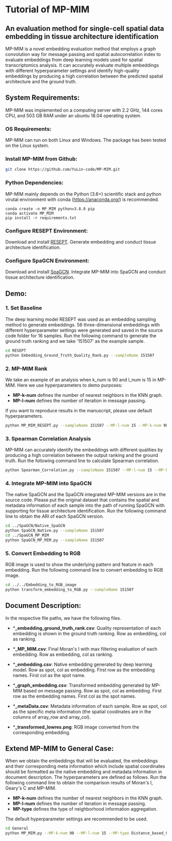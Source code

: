# Tutorial of MP-MIM 

## An evaluation method for single-cell spatial data embedding in tissue architecture identification

MP-MIM is a novel embedding evaluation method that employs a graph convolution way for message passing and spatial autocorrelation index to evaluate embeddings from deep learning models used for spatial transcriptomics analysis. It can accurately evaluate multiple embeddings with different hyperparameter settings and identify high-quality embeddings by producing a high correlation between the predicted spatial architecture and the ground truth.

## System Requirements:

MP-MIM was implemented on a computing server with 2.2 GHz, 144 cores CPU, and 503 GB RAM under an ubuntu 18.04 operating system.

### OS Requirements: 

MP-MIM can run on both Linux and Windows. The package has been tested on the Linux system.

### Install MP-MIM from Github:

```bash
git clone https://github.com/YuLin-code/MP-MIM.git
```

### Python Dependencies: 

MP-MIM mainly depends on the Python (3.6+) scientific stack and python virutal environment with conda (<https://anaconda.org/>) is recommended.

```shell
conda create -n MP_MIM python=3.8.8 pip
conda activate MP_MIM
pip install -r requirements.txt
```

### Configure RESEPT Environment:

Download and install [RESEPT](https://github.com/OSU-BMBL/RESEPT). Generate embedding and conduct tissue architecture identification. 

### Configure SpaGCN Environment:

Download and install [SpaGCN](https://github.com/jianhuupenn/SpaGCN). Integrate MP-MIM into SpaGCN and conduct tissue architecture identification. 

## Demo:

### 1. Set Baseline

The deep learning model RESEPT was used as an embedding sampling method to generate embeddings. 56 three-dimensional embeddings with different hyperparameter settings were generated and saved in the source code folder for 16 samples. Run the following command to generate the ground truth ranking and we take '151507' as the example sample.

```bash
cd RESEPT
python Embedding_Ground_Truth_Quality_Rank.py --sampleName 151507
```

### 2. MP-MIM Rank

We take an example of an analysis when k_num is 90 and l_num is 15 in MP-MIM. Here we use hyperparameters to demo purposes:

- **MP-k-num** defines the number of nearest neighbors in the KNN graph.
- **MP-l-num** defines the number of iteration in message passing. 

If you want to reproduce results in the manuscript, please use default hyperparameters.

```bash
python MP_MIM_RESEPT.py --sampleName 151507 --MP-l-num 15 --MP-k-num 90
```

### 3. Spearman Correlation Analysis

MP-MIM can accurately identify the embeddings with different qualities by producing a high correlation between the output ranking and the ground truth. Run the following command line to calculate Spearman correlation.

```bash
python Spearman_Correlation.py --sampleName 151507 --MP-l-num 15 --MP-k-num 90
```

### 4. Integrate MP-MIM into SpaGCN

The native SpaGCN and the SpaGCN integrated MP-MIM versions are in the source code. Please put the original dataset that contains the spatial and metadata information of each sample into the path of running SpaGCN with supporting for tissue architecture identification. Run the following command line to obtain the ARI of each SpaGCN version. 

```bash
cd ../SpaGCN/Native_SpaGCN
python SpaGCN_Native.py --sampleName 151507
cd ../SpaGCN_MP_MIM
python SpaGCN_MP_MIM.py --sampleName 151507
```

### 5. Convert Embedding to RGB

RGB image is used to show the underlying pattern and feature in each embedding. Run the following command line to convert embedding to RGB image.

```bash
cd ../../Embedding_to_RGB_image
python transform_embedding_to_RGB.py --sampleName 151507
```

## Document Description:

In the respective file paths, we have the following files.

- ***_embedding_ground_truth_rank.csv**:    Quality representation of each embedding is shown in the ground truth ranking. Row as embedding, col as ranking. 

- ***_MP_MIM.csv**:    Final Moran's I with max filtering evaluation of each embedding. Row as embedding, col as ranking. 

- ***_embedding.csv**:    Native embedding generated by deep learning model. Row as spot, col as embedding. First row as the embedding names. First col as the spot name.

- ***_graph_embedding.csv**:    Transformed embedding generated by MP-MIM based on message passing. Row as spot, col as embedding. First row as the embedding names. First col as the spot names.

- ***_metaData.csv**:    Metadata information of each sample. Row as spot, col as the specific meta information (the spatial coodinates are in the columns of array_row and array_col). 

- ***_transformed_lowres.png**:    RGB image converted from the corresponding embedding.

## Extend MP-MIM to General Case:

When we obtain the embeddings that will be evaluated, the embeddings and their corresponding meta information which include spatial coordinates should be formatted as the native embedding and metadata information in document description. The hyperparameters are defined as follows. Run the following command line to obtain the comparison results of Moran's I, Geary's C and MP-MIM. 

- **MP-k-num** defines the number of nearest neighbors in the KNN graph.
- **MP-l-num** defines the number of iteration in message passing. 
- **MP-type** defines the type of neighborhood information aggregation.

The default hyperparameter settings are recommended to be used. 

```bash
cd General
python MP_MIM.py --MP-k-num 90 --MP-l-num 15 --MP-type Distance_based_GCN
```